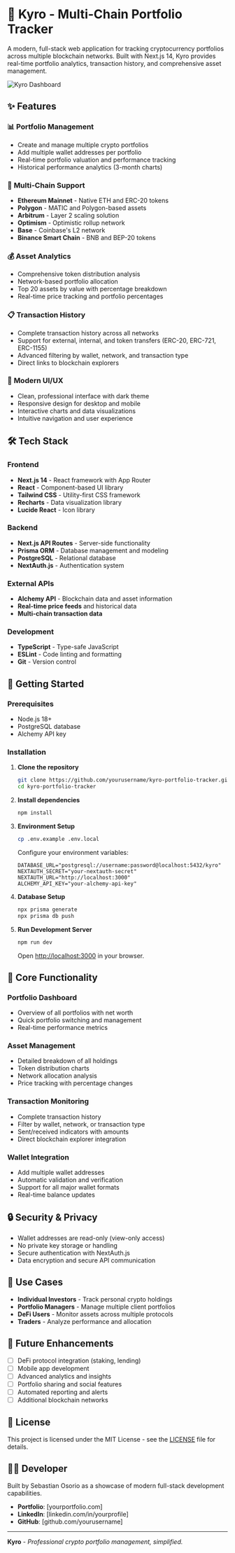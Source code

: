 # 🚀 Kyro - Multi-Chain Portfolio Tracker

A modern, full-stack web application for tracking cryptocurrency portfolios across multiple blockchain networks. Built with Next.js 14, Kyro provides real-time portfolio analytics, transaction history, and comprehensive asset management.

![Kyro Dashboard](https://res.cloudinary.com/dijijlcze/image/upload/v1758123013/screencapture-kyro-alpha-vercel-app-portfolios-cmf7ap1bi0001v67ogsofs53w-2025-09-17-10_03_38_-_Editado_-_Editado_xmtcum.png)

## ✨ Features

### 📊 **Portfolio Management**

- Create and manage multiple crypto portfolios
- Add multiple wallet addresses per portfolio
- Real-time portfolio valuation and performance tracking
- Historical performance analytics (3-month charts)

### 🔗 **Multi-Chain Support**

- **Ethereum Mainnet** - Native ETH and ERC-20 tokens
- **Polygon** - MATIC and Polygon-based assets
- **Arbitrum** - Layer 2 scaling solution
- **Optimism** - Optimistic rollup network
- **Base** - Coinbase's L2 network
- **Binance Smart Chain** - BNB and BEP-20 tokens

### 💰 **Asset Analytics**

- Comprehensive token distribution analysis
- Network-based portfolio allocation
- Top 20 assets by value with percentage breakdown
- Real-time price tracking and portfolio percentages

### 📋 **Transaction History**

- Complete transaction history across all networks
- Support for external, internal, and token transfers (ERC-20, ERC-721, ERC-1155)
- Advanced filtering by wallet, network, and transaction type
- Direct links to blockchain explorers

### 🎨 **Modern UI/UX**

- Clean, professional interface with dark theme
- Responsive design for desktop and mobile
- Interactive charts and data visualizations
- Intuitive navigation and user experience

## 🛠️ Tech Stack

### **Frontend**

- **Next.js 14** - React framework with App Router
- **React** - Component-based UI library
- **Tailwind CSS** - Utility-first CSS framework
- **Recharts** - Data visualization library
- **Lucide React** - Icon library

### **Backend**

- **Next.js API Routes** - Server-side functionality
- **Prisma ORM** - Database management and modeling
- **PostgreSQL** - Relational database
- **NextAuth.js** - Authentication system

### **External APIs**

- **Alchemy API** - Blockchain data and asset information
- **Real-time price feeds** and historical data
- **Multi-chain transaction data**

### **Development**

- **TypeScript** - Type-safe JavaScript
- **ESLint** - Code linting and formatting
- **Git** - Version control

## 🚀 Getting Started

### Prerequisites

- Node.js 18+
- PostgreSQL database
- Alchemy API key

### Installation

1. **Clone the repository**

   ```bash
   git clone https://github.com/yourusername/kyro-portfolio-tracker.git
   cd kyro-portfolio-tracker
   ```

2. **Install dependencies**

   ```bash
   npm install
   ```

3. **Environment Setup**

   ```bash
   cp .env.example .env.local
   ```

   Configure your environment variables:

   ```env
   DATABASE_URL="postgresql://username:password@localhost:5432/kyro"
   NEXTAUTH_SECRET="your-nextauth-secret"
   NEXTAUTH_URL="http://localhost:3000"
   ALCHEMY_API_KEY="your-alchemy-api-key"
   ```

4. **Database Setup**

   ```bash
   npx prisma generate
   npx prisma db push
   ```

5. **Run Development Server**

   ```bash
   npm run dev
   ```

   Open [http://localhost:3000](http://localhost:3000) in your browser.

## 📱 Core Functionality

### Portfolio Dashboard

- Overview of all portfolios with net worth
- Quick portfolio switching and management
- Real-time performance metrics

### Asset Management

- Detailed breakdown of all holdings
- Token distribution charts
- Network allocation analysis
- Price tracking with percentage changes

### Transaction Monitoring

- Complete transaction history
- Filter by wallet, network, or transaction type
- Sent/received indicators with amounts
- Direct blockchain explorer integration

### Wallet Integration

- Add multiple wallet addresses
- Automatic validation and verification
- Support for all major wallet formats
- Real-time balance updates

## 🔒 Security & Privacy

- Wallet addresses are read-only (view-only access)
- No private key storage or handling
- Secure authentication with NextAuth.js
- Data encryption and secure API communication

## 🎯 Use Cases

- **Individual Investors** - Track personal crypto holdings
- **Portfolio Managers** - Manage multiple client portfolios
- **DeFi Users** - Monitor assets across multiple protocols
- **Traders** - Analyze performance and allocation

## 🔄 Future Enhancements

- [ ] DeFi protocol integration (staking, lending)
- [ ] Mobile app development
- [ ] Advanced analytics and insights
- [ ] Portfolio sharing and social features
- [ ] Automated reporting and alerts
- [ ] Additional blockchain networks

## 📄 License

This project is licensed under the MIT License - see the [LICENSE](LICENSE) file for details.

## 👨‍💻 Developer

Built by Sebastian Osorio as a showcase of modern full-stack development capabilities.

- **Portfolio**: [yourportfolio.com]
- **LinkedIn**: [linkedin.com/in/yourprofile]
- **GitHub**: [github.com/yourusername]

---

**Kyro** - _Professional crypto portfolio management, simplified._
